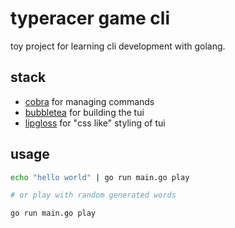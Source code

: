 # typeracer game cli

toy project for learning cli development with golang.

## stack

- [cobra](https://github.com/spf13/cobra) for managing commands
- [bubbletea](https://github.com/charmbracelet/bubbletea) for building the tui
- [lipgloss](https://github.com/charmbracelet/lipgloss) for "css like" styling of tui

## usage

```bash
echo "hello world" | go run main.go play

# or play with random generated words

go run main.go play
```
